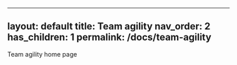 
---
layout: default
title: Team agility
nav_order: 2
has_children: 1
permalink: /docs/team-agility
---

Team agility home page
